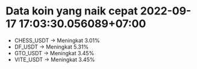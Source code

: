 # Data koin yang naik cepat 2022-09-17 17:03:30.056089+07:00

* CHESS_USDT -> Meningkat 3.01%
* DF_USDT -> Meningkat 5.31%
* GTO_USDT -> Meningkat 3.45%
* VITE_USDT -> Meningkat 3.45%
